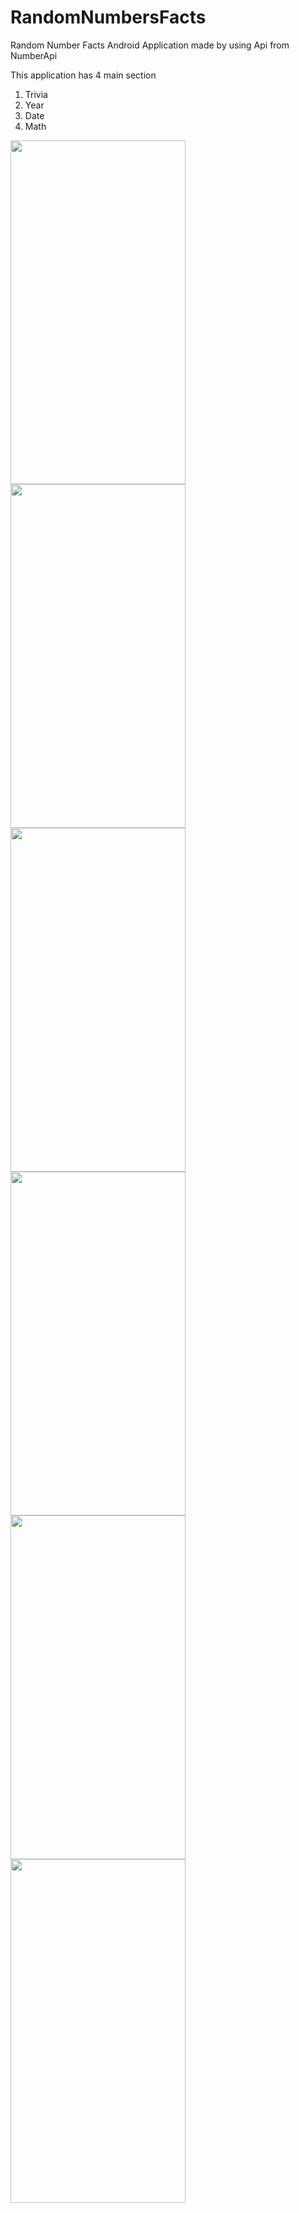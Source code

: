 # RandomNumbersFacts
Random Number Facts Android Application made by using Api from NumberApi 

This application has 4 main section 

1. Trivia
2. Year
3. Date
4. Math 


<p float = "left">
<img src ="https://user-images.githubusercontent.com/20206625/68537845-c72cd700-0390-11ea-8731-9e43ba63c784.jpg"  width="280" height="550">

<img src ="https://user-images.githubusercontent.com/20206625/68537846-c72cd700-0390-11ea-94ef-ec17900d98cf.jpg"  width="280" height="550">

<img src = "https://user-images.githubusercontent.com/20206625/68537847-c7c56d80-0390-11ea-9202-327b12cb947f.jpg"  width="280" height="550">

<img src = "https://user-images.githubusercontent.com/20206625/68537844-c72cd700-0390-11ea-8206-be60bcd69be2.jpg"  width="280" height="550">


<img src = "https://user-images.githubusercontent.com/20206625/68537848-c7c56d80-0390-11ea-9a8a-8707a1b83b00.jpg"  width="280" height="550">

<img src = "https://user-images.githubusercontent.com/20206625/68537849-c7c56d80-0390-11ea-8055-0a29b8db55fd.jpg"  width="280" height="550">
</p>
